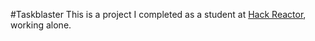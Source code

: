 #Taskblaster
This is a project I completed as a student at [Hack Reactor](http://hackreactor.com), working alone.